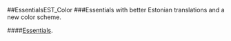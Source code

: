 ##EssentialsEST_Color
###Essentials with better Estonian translations and a new color scheme.

####[Essentials](http://dev.bukkit.org/bukkit-plugins/essentials/).

